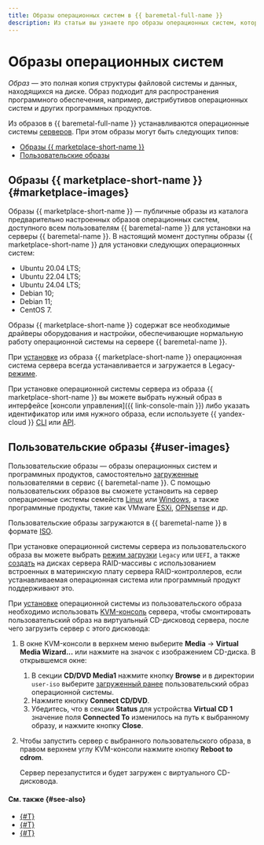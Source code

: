```yaml
---
title: Образы операционных систем в {{ baremetal-full-name }}
description: Из статьи вы узнаете про образы операционных систем, которые можно использовать для установки на серверы в {{ baremetal-full-name }}.
---
```


# Образы операционных систем

_Образ_ — это полная копия структуры файловой системы и данных, находящихся на диске. Образ подходит для распространения программного обеспечения, например, дистрибутивов операционных систем и других программных продуктов.

Из образов в {{ baremetal-full-name }} устанавливаются операционные системы [серверов](./servers.md). При этом образы могут быть следующих типов:

* [Образы {{ marketplace-short-name }}](#marketplace-images)
* [Пользовательские образы](#user-images)

## Образы {{ marketplace-short-name }} {#marketplace-images}

Образы {{ marketplace-short-name }} — публичные образы из каталога предварительно настроенных образов операционных систем, доступного всем пользователям {{ baremetal-name }} для установки на серверы {{ baremetal-name }}. В настоящий момент доступны образы {{ marketplace-short-name }} для установки следующих операционных систем:

* Ubuntu 20.04 LTS;
* Ubuntu 22.04 LTS;
* Ubuntu 24.04 LTS;
* Debian 10;
* Debian 11;
* CentOS 7.

Образы {{ marketplace-short-name }} содержат все необходимые драйверы оборудования и настройки, обеспечивающие нормальную работу операционной системы на сервере {{ baremetal-name }}.

При [установке](../operations/servers/reinstall-os-from-marketplace.md) из образа {{ marketplace-short-name }} операционная система сервера всегда устанавливается и загружается в Legacy-[режиме](./server-advanced-settings.md#boot-mode).

При установке операционной системы сервера из образа {{ marketplace-short-name }} вы можете выбрать нужный образ в интерфейсе [консоли управления]({{ link-console-main }}) либо указать идентификатор или имя нужного образа, если используете {{ yandex-cloud }} [CLI](../../cli/cli-ref/baremetal/cli-ref/index.md) или [API](../api-ref/authentication.md).

## Пользовательские образы {#user-images}

Пользовательские образы — образы операционных систем и программных продуктов, самостоятельно [загруженные](../operations/image-upload.md) пользователями в сервис {{ baremetal-name }}. С помощью пользовательских образов вы сможете установить на сервер операционные системы семейств [Linux](https://ru.wikipedia.org/wiki/Linux) или [Windows](https://ru.wikipedia.org/wiki/Windows), а также программные продукты, такие как VMware [ESXi](https://ru.wikipedia.org/wiki/VMware_ESXi), [OPNsense](https://opnsense.org/) и др.

Пользовательские образы загружаются в {{ baremetal-name }} в формате [ISO](https://ru.wikipedia.org/wiki/ISO-образ).

При установке операционной системы сервера из пользовательского образа вы можете выбрать [режим загрузки](./server-advanced-settings.md#boot-mode) `Legacy` или `UEFI`, а также [создать](./server-advanced-settings.md#creating-rst-raids) на дисках сервера RAID-массивы с использованием встроенных в материнскую плату сервера RAID-контроллеров, если устанавливаемая операционная система или программный продукт поддерживают это.

При [установке](../operations/servers/reinstall-os-from-own-image.md) операционной системы из пользовательского образа необходимо использовать [KVM-консоль](../operations/servers/server-kvm.md) сервера, чтобы смонтировать пользовательский образ на виртуальный CD-дисковод сервера, после чего загрузить сервер с этого дисковода:

1. В окне KVM-консоли в верхнем меню выберите **Media** → **Virtual Media Wizard...** или нажмите на значок с изображением CD-диска. В открывшемся окне:

    1. В секции **CD/DVD Media1** нажмите кнопку **Browse** и в директории `user-iso` выберите [загруженный ранее](../operations/image-upload.md) пользовательский образ операционной системы.
    1. Нажмите кнопку **Connect CD/DVD**.
    1. Убедитесь, что в секции **Status** для устройства **Virtual CD 1** значение поля **Connected To** изменилось на путь к выбранному образу, и нажмите кнопку **Close**.
1. Чтобы запустить сервер с выбранного пользовательского образа, в правом верхнем углу KVM-консоли нажмите кнопку **Reboot to cdrom**.

    Сервер перезапустится и будет загружен с виртуального CD-дисковода.

#### См. также {#see-also}

* [{#T}](../operations/servers/reinstall-os-from-marketplace.md)
* [{#T}](../operations/servers/reinstall-os-from-own-image.md)
* [{#T}](./server-advanced-settings.md)